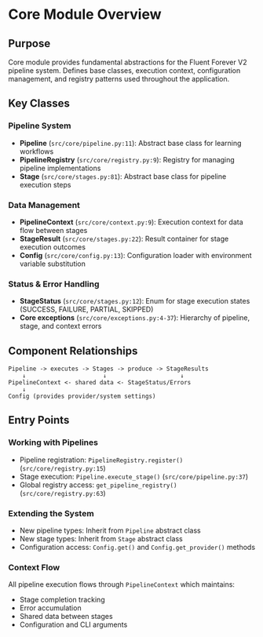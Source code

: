 # Core Module Overview

## Purpose
Core module provides fundamental abstractions for the Fluent Forever V2 pipeline system. Defines base classes, execution context, configuration management, and registry patterns used throughout the application.

## Key Classes

### Pipeline System
- **Pipeline** (`src/core/pipeline.py:11`): Abstract base class for learning workflows
- **PipelineRegistry** (`src/core/registry.py:9`): Registry for managing pipeline implementations
- **Stage** (`src/core/stages.py:81`): Abstract base class for pipeline execution steps

### Data Management
- **PipelineContext** (`src/core/context.py:9`): Execution context for data flow between stages
- **StageResult** (`src/core/stages.py:22`): Result container for stage execution outcomes
- **Config** (`src/core/config.py:13`): Configuration loader with environment variable substitution

### Status & Error Handling
- **StageStatus** (`src/core/stages.py:12`): Enum for stage execution states (SUCCESS, FAILURE, PARTIAL, SKIPPED)
- **Core exceptions** (`src/core/exceptions.py:4-37`): Hierarchy of pipeline, stage, and context errors

## Component Relationships

```
Pipeline -> executes -> Stages -> produce -> StageResults
    ↓                      ↓                     ↓
PipelineContext <- shared data <- StageStatus/Errors
    ↓
Config (provides provider/system settings)
```

## Entry Points

### Working with Pipelines
- Pipeline registration: `PipelineRegistry.register()` (`src/core/registry.py:15`)
- Stage execution: `Pipeline.execute_stage()` (`src/core/pipeline.py:37`)
- Global registry access: `get_pipeline_registry()` (`src/core/registry.py:63`)

### Extending the System
- New pipeline types: Inherit from `Pipeline` abstract class
- New stage types: Inherit from `Stage` abstract class
- Configuration access: `Config.get()` and `Config.get_provider()` methods

### Context Flow
All pipeline execution flows through `PipelineContext` which maintains:
- Stage completion tracking
- Error accumulation
- Shared data between stages
- Configuration and CLI arguments
